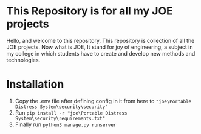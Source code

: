 # This Repository is for all my JOE projects
Hello, and welcome to this repository, This repository is collection of all the JOE projects.
Now what is JOE, It stand for joy of engineering, a subject in my college in which students have to create and develop new methods and technologies.

# Installation
1. Copy the .env file after defining config in it from here to `"joe\Portable Distress System\security\security"`
2. Run `pip install -r "joe\Portable Distress System\security\requirements.txt" `
3. Finally run `python3 manage.py runserver`
